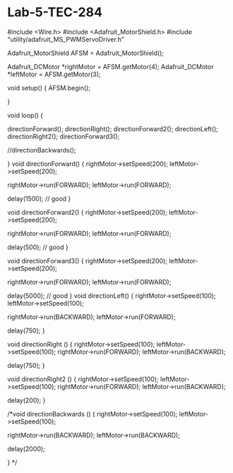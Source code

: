 # Lab-5-TEC-284

#include <Wire.h>
#include <Adafruit_MotorShield.h>
#include "utility/adafruit_MS_PWMServoDriver.h"

Adafruit_MotorShield AFSM = Adafruit_MotorShield();

Adafruit_DCMotor *rightMotor = AFSM.getMotor(4);
Adafruit_DCMotor *leftMotor = AFSM.getMotor(3);

void setup() 
{
  AFSM.begin();
  

}

void loop() 
{

    

  


directionForward();
directionRight();
directionForward2();
directionLeft();
directionRight2();
directionForward3();

//directionBackwards();


}
void directionForward() {
  rightMotor->setSpeed(200);
  leftMotor->setSpeed(200);


rightMotor->run(FORWARD);
leftMotor->run(FORWARD);

delay(1500); // good
}

void directionForward2() {
  rightMotor->setSpeed(200);
  leftMotor->setSpeed(200);


rightMotor->run(FORWARD);
leftMotor->run(FORWARD);

delay(500); // good
}

void directionForward3() {
  rightMotor->setSpeed(200);
  leftMotor->setSpeed(200);


rightMotor->run(FORWARD);
leftMotor->run(FORWARD);

delay(5000); // good
}
void directionLeft() 
{
rightMotor->setSpeed(100);
leftMotor->setSpeed(100);


rightMotor->run(BACKWARD);
leftMotor->run(FORWARD);

delay(750);
}



void directionRight () 
{
rightMotor->setSpeed(100);
leftMotor->setSpeed(100);
  rightMotor->run(FORWARD);
leftMotor->run(BACKWARD);

delay(750);
}

void directionRight2 () 
{
rightMotor->setSpeed(100);
leftMotor->setSpeed(100);
  rightMotor->run(FORWARD);
leftMotor->run(BACKWARD);

delay(200);
}


/*void directionBackwards () 
{
rightMotor->setSpeed(100);
leftMotor->setSpeed(100);

rightMotor->run(BACKWARD);
leftMotor->run(BACKWARD);

delay(2000);

}
*/




